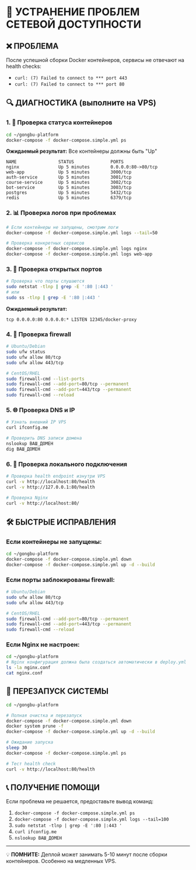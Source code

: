 # 🚨 УСТРАНЕНИЕ ПРОБЛЕМ СЕТЕВОЙ ДОСТУПНОСТИ

## ❌ ПРОБЛЕМА
После успешной сборки Docker контейнеров, сервисы не отвечают на health checks:
- `curl: (7) Failed to connect to *** port 443`
- `curl: (7) Failed to connect to *** port 80`

## 🔍 ДИАГНОСТИКА (выполните на VPS)

### 1. 🐳 Проверка статуса контейнеров
```bash
cd ~/gongbu-platform
docker-compose -f docker-compose.simple.yml ps
```

**Ожидаемый результат:** Все контейнеры должны быть "Up"
```
NAME                STATUS              PORTS
nginx               Up 5 minutes        0.0.0.0:80->80/tcp
web-app             Up 5 minutes        3000/tcp
auth-service        Up 5 minutes        3001/tcp
course-service      Up 5 minutes        3002/tcp
bot-service         Up 5 minutes        3003/tcp
postgres            Up 5 minutes        5432/tcp
redis               Up 5 minutes        6379/tcp
```

### 2. 📊 Проверка логов при проблемах
```bash
# Если контейнеры не запущены, смотрим логи
docker-compose -f docker-compose.simple.yml logs --tail=50

# Проверка конкретных сервисов
docker-compose -f docker-compose.simple.yml logs nginx
docker-compose -f docker-compose.simple.yml logs web-app
```

### 3. 🔌 Проверка открытых портов
```bash
# Проверка что порты слушаются
sudo netstat -tlnp | grep -E ':80 |:443 '
# или
sudo ss -tlnp | grep -E ':80 |:443 '
```

**Ожидаемый результат:**
```
tcp 0.0.0.0:80 0.0.0.0:* LISTEN 12345/docker-proxy
```

### 4. 🚪 Проверка firewall
```bash
# Ubuntu/Debian
sudo ufw status
sudo ufw allow 80/tcp
sudo ufw allow 443/tcp

# CentOS/RHEL  
sudo firewall-cmd --list-ports
sudo firewall-cmd --add-port=80/tcp --permanent
sudo firewall-cmd --add-port=443/tcp --permanent
sudo firewall-cmd --reload
```

### 5. 🌐 Проверка DNS и IP
```bash
# Узнать внешний IP VPS
curl ifconfig.me

# Проверить DNS записи домена
nslookup ВАШ_ДОМЕН
dig ВАШ_ДОМЕН
```

### 6. 🔧 Проверка локального подключения
```bash
# Проверка health endpoint изнутри VPS  
curl -v http://localhost:80/health
curl -v http://127.0.0.1:80/health

# Проверка Nginx
curl -v http://localhost:80/
```

## 🛠️ БЫСТРЫЕ ИСПРАВЛЕНИЯ

### Если контейнеры не запущены:
```bash
cd ~/gongbu-platform
docker-compose -f docker-compose.simple.yml down
docker-compose -f docker-compose.simple.yml up -d --build
```

### Если порты заблокированы firewall:
```bash
# Ubuntu/Debian
sudo ufw allow 80/tcp
sudo ufw allow 443/tcp

# CentOS/RHEL
sudo firewall-cmd --add-port=80/tcp --permanent
sudo firewall-cmd --add-port=443/tcp --permanent
sudo firewall-cmd --reload
```

### Если Nginx не настроен:
```bash
cd ~/gongbu-platform
# Nginx конфигурация должна была создаться автоматически в deploy.yml
ls -la nginx.conf
cat nginx.conf
```

## 🚀 ПЕРЕЗАПУСК СИСТЕМЫ
```bash
cd ~/gongbu-platform

# Полная очистка и перезапуск
docker-compose -f docker-compose.simple.yml down
docker system prune -f
docker-compose -f docker-compose.simple.yml up -d --build

# Ожидание запуска
sleep 30
docker-compose -f docker-compose.simple.yml ps

# Тест health check
curl -v http://localhost:80/health
```

## 📞 ПОЛУЧЕНИЕ ПОМОЩИ

Если проблема не решается, предоставьте вывод команд:
1. `docker-compose -f docker-compose.simple.yml ps`
2. `docker-compose -f docker-compose.simple.yml logs --tail=100`
3. `sudo netstat -tlnp | grep -E ':80 |:443 '`
4. `curl ifconfig.me` 
5. `nslookup ВАШ_ДОМЕН`

---

💡 **ПОМНИТЕ:** Деплой может занимать 5-10 минут после сборки контейнеров. Особенно на медленных VPS.

